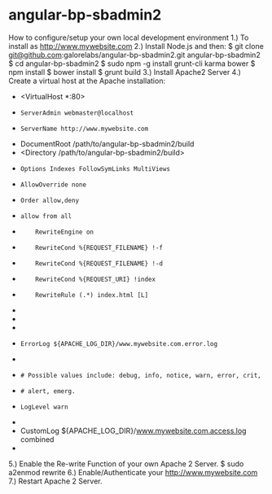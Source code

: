 angular-bp-sbadmin2
===================
How to configure/setup your own local development environment
1.) To install as http://www.mywebsite.com
2.) Install Node.js and then:
$ git clone git@github.com:galorelabs/angular-bp-sbadmin2.git angular-bp-sbadmin2
$ cd angular-bp-sbadmin2
$ sudo npm -g install grunt-cli karma bower
$ npm install
$ bower install
$ grunt build
3.) Install Apache2 Server
4.) Create a virtual host at the Apache installation:
 - <VirtualHost *:80>
 -     ServerAdmin webmaster@localhost
 -     ServerName http://www.mywebsite.com
 - DocumentRoot /path/to/angular-bp-sbadmin2/build
 - <Directory /path/to/angular-bp-sbadmin2/build>
 -     Options Indexes FollowSymLinks MultiViews
 -     AllowOverride none 
 -     Order allow,deny
 -     allow from all
 -         RewriteEngine on
 -         RewriteCond %{REQUEST_FILENAME} !-f
 -         RewriteCond %{REQUEST_FILENAME} !-d
 -         RewriteCond %{REQUEST_URI} !index
 -         RewriteRule (.*) index.html [L]
 - </Directory>
 - 
 - 
 -     ErrorLog ${APACHE_LOG_DIR}/www.mywebsite.com.error.log
 - 
 -     # Possible values include: debug, info, notice, warn, error, crit,
 -     # alert, emerg.
 -     LogLevel warn
 - 
 -    CustomLog ${APACHE_LOG_DIR}/www.mywebsite.com.access.log combined
 - </VirtualHost>
5.) Enable the Re-write Function of your own Apache 2 Server.
 $ sudo a2enmod rewrite
6.) Enable/Authenticate your http://www.mywebsite.com
7.) Restart Apache 2 Server.